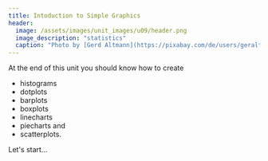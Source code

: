 ```yaml
---
title: Intoduction to Simple Graphics
header:
  image: /assets/images/unit_images/u09/header.png
  image_description: "statistics"
  caption: "Photo by [Gerd Altmann](https://pixabay.com/de/users/geralt-9301/?utm_source=link-attribution&utm_medium=referral&utm_campaign=image&utm_content=4705451) [from Pixabay](https://pixabay.com/)"
---
```


<!--more-->

At the end of this unit you should know how to create

* histograms
* dotplots
* barplots
* boxplots
* linecharts
* piecharts and
* scatterplots.

Let's start...
